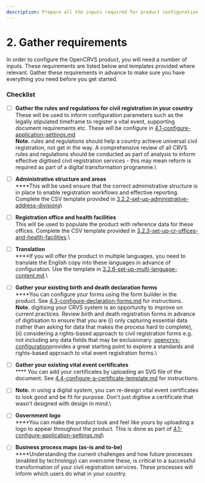 ```yaml
---
description: Prepare all the inputs required for product configuration.
---
```


# 2. Gather requirements

In order to configure the OpenCRVS product, you will need a number of inputs. These requirements are listed below and templates provided where relevant. Gather these requirements in advance to make sure you have everything you need before you get started.&#x20;

### Checklist

* [ ] **Gather the rules and regulations for civil registration in your country**\
  These will be used to inform configuration parameters such as the legally stipulated timeframe to register a vital event, supporting document requirements etc. These will be configure in [4.1-configure-application-settings.md](4.-configuration/4.1-configure-application-settings.md "mention")\
  **Note.** rules and regulations should help a country achieve universal civil registration, not get in the way. A comprehensive review of all CRVS rules and regulations should be conducted as part of analysis to inform effective digitised civil registration services - this may mean reform is required as part of a digital transformation programme.\

* [ ] **Administrative structure and areas**\
  ****This will be used ensure that the correct administrative structure is in place to enable registration workflows and effective reporting. Complete the CSV template provided in [3.2.2-set-up-administrative-address-divisions](3.-installation/3.2-set-up-your-own-country-configuration/3.2.2-set-up-administrative-address-divisions/ "mention")\

* [ ] **Registration office and health facilities**\
  This will be used to populate the product with reference data for these offices. Complete the CSV template provided in [3.2.3-set-up-cr-offices-and-health-facilities](3.-installation/3.2-set-up-your-own-country-configuration/3.2.3-set-up-cr-offices-and-health-facilities/ "mention").\

* [ ] **Translation**\
  ****If you will offer the product in multiple languages, you need to translate the English copy into these languages in advance of configuration. Use the template in [3.2.6-set-up-multi-language-content.md](3.-installation/3.2-set-up-your-own-country-configuration/3.2.6-set-up-multi-language-content.md "mention").\

* [ ] **Gather your existing birth and death declaration forms**\
  ****You can configure your forms using the form builder in the product. See [4.3-configure-declaration-forms.md](4.-configuration/4.3-configure-declaration-forms.md "mention") for instructions.\
  **Note.** digitising your CRVS system is an opportunity to improve on current practices. Review birth and death registration forms in advance of digitisation to ensure that you are (i) only capturing essential data (rather than asking for data that makes the process hard to complete), (ii) considering a rights-based approach to civil registration forms e.g. not including any data fields that may be exclusionary. [opencrvs-configuration](../product-specifications/farajaland/opencrvs-configuration/ "mention")provides a great starting point to explore a standards and rights-based approach to vital event registration forms.\

* [ ] **Gather your existing vital event certificates**\
  &#x20;**** You can add your certificates by uploading an SVG file of the document. See [4.4-configure-a-certificate-template.md](4.-configuration/4.4-configure-a-certificate-template.md "mention") for instructions.
* [ ] **Note.** in using a digital system, you can re-design vital event certificates to look good and be fit for purpose. Don't just digitise a certificate that wasn't designed with design in mind.\

* [ ] **Government logo**\
  ****You can make the product look and feel like yours by uploading a logo to appear throughout the product. This is done as part of [4.1-configure-application-settings.md](4.-configuration/4.1-configure-application-settings.md "mention")\

* [ ] **Business process maps (as-is and to-be)**\
  ****Understanding the current challenges and how future processes (enabled by technology) can overcome these, is critical to a successful transformation of your civil registration services. These processes will inform which users do what in your country.

